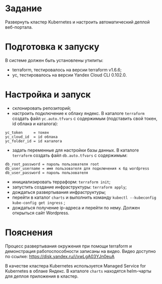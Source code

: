 # Задание

Развернуть кластер Kubernetes и настроить автоматический деплой веб-портала.

# Подготовка к запуску

В системе должен быть установлены утилиты:
* terraform, тестировалось на версии terraform v1.6.6;
* yc, тестировалось на версии Yandex Cloud CLI 0.102.0.

# Настройка и запуск

* склонировать репозиторий;
* настроить подключение к облаку яндекс. В каталоге ```terraform``` создать файл ```yc.auto.tfvars``` с содержимым (подставить свой токен, id облака и каталога):

```
yc_token     = токен
yc_cloud_id  = id облака
yc_folder_id = id каталога
```

* задать переменные для настройки базы данных. В каталоге ```terraform``` создать файл ```db.auto.tfvars``` с содержимым:

```
db_root_password = пароль пользователя root
db_user_username = имя пользователя для подключения к бд wordpress
db_user_password = пароль пользователя
```

* инициализировать терраформ: ```terraform init```;
* запустить создание инфраструктуры: ```terraform apply```;
* дождаться развертывания инфраструктуры;
* перейти в каталог ```charts``` и выполнить команду ```kubectl --kubeconfig kube-config get ingress``` ;
* дождаться получение ip-адреса и перейти по нему. Должен открыться сайт Wordpress.

# Пояснения

Процесс развертывания окружения при помощи terraform и демонстрация работоспособности записаны на видео. Видео доступно по ссылке: https://disk.yandex.ru/i/xwLgA03YJn0euA

В качестве кластера Kubernetes используется Managed Service for Kubernetes в облаке Яндекс.
В каталоге ```charts``` находятся helm-чарты для деплоя приложения в кластер.
